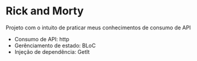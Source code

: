 # Rick and Morty 

Projeto com o intuito de praticar meus conhecimentos de consumo de API
- Consumo de API: http
- Gerênciamento de estado: BLoC
- Injeção de dependência: GetIt 
